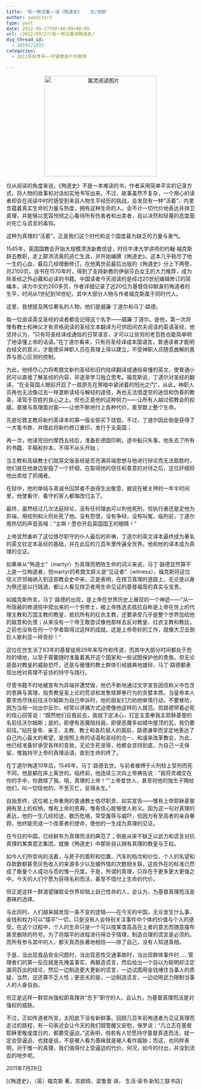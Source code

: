 ```yaml
---
title: '有一种活着——读《殉道史》   文/张鹤'
author: sweditor3
type: post
date: 2012-09-27T09:44:09+00:00
url: /2012/09/27/有一种活着读殉道史/
dsq_thread_id:
  - 1859121033
categories:
  - 2011年秋季号——守望教会户外敬拜

---
```

<p style="text-align: center;">
  <a href="http://t5.shwchurch.org/wp-content/uploads/2012/09/属灵阅读图片1.jpg"><img class="aligncenter size-full wp-image-10986" alt="属灵阅读图片" src="http://t5.shwchurch.org/wp-content/uploads/2012/09/属灵阅读图片1.jpg" width="300" height="268" /></a>
</p>

仅从阅读的角度来说，《殉道史》不是一本难读的书，作者采用简单平实的记录方式，将人物的故事和对话如实地书写出来。不过，故事虽然不复杂，一个用心的读者却会在阅读中时时感受到来自人物生平经历的挑战，会发现有一种“活着”，内里含蕴着真实生命的力量与热度，拥有这种生命的人，会不计一切代价地表达并捍卫真理，并能够以宽容怜悯之心看待所有伤害者和出卖者，且以决然和轻蔑的态度面对死亡与谎言的毒钩。

这种为真理的“活着”，正是我们这个时代和这个国度最为缺乏的力量与勇气。

1545年，英国国教会开始大规模清洗新教信徒，时任牛津大学讲师的约翰·福克斯辞去教职，走上颠沛流离的逃亡生涯，并开始编撰《殉道史》。这本几乎耗尽了他一生的心血，最后几经增删修订，在他离世前最后出版的《殉道史》分上下两卷，共2100页。该书在1570年时，得到了支持新教的伊丽莎白女王的大力推荐，成为除圣经之外必藏和必读的书籍。中国读者今天阅读的是经过20世纪编辑修订的简编本，译为中文约260多页，作者详细记录了近20位为基督信仰献身的殉道者的生平，时间从1世纪到16世纪，其中大部分人物与作者福克斯属于同时代人。

这里，我想提及两位著名的人物，他们是威廉·丁道尔和马丁·路德。

每一位阅读英文圣经的读者都会记得这个名字——威廉·丁道尔。是他，第一次将惟有教士和神父才有资格阅读的圣经文本翻译为可供田间农夫阅读的英语圣经，他坚持认为，“只有将圣经译成通俗的日常语言，才可以让贫穷的老百姓也能简单明了地读懂上帝的话语。”在丁道尔看来，只有将圣经译成本国语言，普通读者才能明白经文的意义，才能使非神职人员在真理上得以建立，不受神职人员随意曲解的愚弄与居心叵测的控制。

为此，他倾尽心力将希腊文新约圣经和旧约陆续翻译成通俗易懂的英文，使普通小民可以直接了解圣经的内容，并逐渐学习独立思考。福克斯说，丁道尔对圣经的翻译，“在全英国人眼前开启了一扇原先在黑暗中紧闭着的阳光之门”，从此，神职人员再也无法像过去一样垄断读经与解经的途径，再也无法借虚空的迷信和伪善的教条，凌驾于百姓的良心之上。但也正是他的这种努力——让所有人越过假教会的权威，直接与真理面对面——让他不断地付上各种代价，直至献上整个生命。

先是伦敦主教将新约英译本的第一版全部买下烧毁，不过，丁道尔因此倒是获得了一大笔书款，并借此将新约修订重印，发行于全英国；

再一次，他译完旧约摩西五经后，准备赴德国印刷，途中船只失事，他失去了所有的书籍、手稿和抄本，不得不从头开始；

当主教和高级教士们就英文版圣经是否充满异端思想与他进行辩论而无法取胜时，他们就在他身边安插了一个奸细，在取得他的信任和善意的对待之后，这位奸细将他出卖给了抓捕者。

在狱中，他的单纯与真诚令囚禁者不由得生出敬意，据说在被关押的一年半时间里，他使看守、看守的家人都悔改归主了。

最终，虽然经过几次法庭辩论，没有任何理由可以判他死刑，但执行者还是定他为异端，用绞刑和火刑处死了他。没有怨恨，没有争辩，没有叫冤，临刑前，丁道尔用热切的声音高喊：“主啊！愿你开启英国国王的眼睛！”

上帝显然垂听了这位恪尽职守的仆人最后的祈祷，丁道尔的英文译本最终成为著名的英文钦定本圣经的基础，并在此后的几百年里传遍全世界。他和他的译本成为真理的见证。

如果单从“殉道士”（martyr）为真理而牺牲生命的词义来说，马丁·路德显然算不上是一位殉道者，但martyr的希腊文原义是“见证者”（witness），福克斯将这位信义宗领袖纳入到这部教会史中来，正是表明，在捍卫真理的道路上，无论是以身为祭还是以行践道，都让人看见捍卫者用生命见证的基督福音的真实与宝贵。

如福克斯所言，马丁·路德的出现，是上帝在世界历史上展现的一个神迹——“从一所隐蔽的修道院中爬出来的一个穷修士，被上帝拣选去抵抗自称是上帝在世上的代理主教和万国主教的教皇，抵抗所有的红衣主教，还要承受几乎是整个世界加给他的敌意和仇恨；从来没有一个帝王敢尝试像他那样去反对教皇、红衣主教和教廷，之前也没有任何一个学者取得过这样的成就。这是上帝奇妙的工作，就像大卫击倒巨人歌利亚一样奇妙！”

这位在世生活了63年的基督徒用29年来写作和传道，而其中大部分时间都处于危险的境地，以至于需要随时准备着离开这个国家和一些试图保护他的贵族。但无论是面对教皇的威胁恐吓，还是与傲慢的教士群体引经据典地雄辩，马丁·路德都表现出他对真理不妥协的持守与践行。

尽管书籍不时地被宣布为异端并遭焚毁，他仍不断地通过文字宣告因信称义中包含的恩典与真理，指责教皇圣上论的荒谬和发售赎罪券行为的贪婪本质。当皇帝本人要求他尽快前往沃尔姆斯为自己申诉时，他的朋友们力劝他审慎行动，不要冒险，因为当局一向出尔反尔，经常以诱捕方式迫使像他这样的人就范。但路德带着必死的信心回答说：“既然他们召我前去，我就下定决心，打定主意奉我主耶稣基督的名前往沃尔姆斯；是的，即便有恶魔阻挡我，即便恶魔多如城中屋顶的瓦，我仍要前往。”站在皇帝、亲王、主教、教士和各阶层人的面前，路德谦卑而坚定地表达了自己内心最大的希望，是按照上帝的话语和圣经的合一、和谐来改革教会，为此，他已经准备好承受各样的变故，无论生死宠辱，他都会坚持到底，为自己一无保留，惟独持守上帝的真理话语，直到生命的终了。

在丁道尔殉道10年后，1546年，马丁·路德去世。与前者被缚于火刑柱上受刑而死不同，他是躺在床上离世的。临终前，他连续三次向上帝祷告说：“我将灵魂交在你的手中，你救赎了我。哦，真理的上帝！”“上帝爱世人，甚至将他的独生子赐给他们，叫一切信他的，不至灭亡，反得永生。”

自始至终，这位被上帝重用的普通教士恪尽职责、如实宣告——惟有上帝耶稣基督拥有至上的权柄，惟有上帝的恩典、惟有信心能够使人称义。因为这一句对真理的表达，他的一生几经险途，数历危境，常受羞辱与威吓，但因为有至高者的亲自眷顾，他终能完成一个改革者的使命，使他的一生成为真理的见证。

在今日的中国，已经鲜有为真理而活的典范了；倒是从来不缺乏以武力和谎言对抗真理的某类意志集团，就像《殉道史》中那些自认拥有真理的教皇与王权。

如今人们所崇尚的活着，与房子的面积和位置、汽车的档次和价位、个人的名望和存款数额甚至灰色收入的来源多少以及婚外情的次数相关联，这些外在的标准已然成了衡量个人成功与否的惟一尺度。于是，所谓的真理，只存在于更多更大更强之中。今天的人们宁愿为获得名利而活，甚至不惜付上生命的代价。

但正是这样一群渴望赚取全世界却赔上自己性命的人，会认为，为基督真理而活是愚昧的选择。

与此同时，人们越来越发现一条不变的逻辑——在今天的中国，无论发生什么事，金钱和权力可以“摆平”一切，只是没有人会特别关注事件中个体的价值与个人的感受。在这个过程中，个人的生命只是一个可以按某类高高在上者的意志而随意摆布甚至删除的符号。为了将摆平的进程进行得合乎情理，制造合理的谎言是必须的。而所有参与其中的人，都天真而执著地相信——除了自己，没有人知道真相。

于是，当出现食品安全问题时，当出现恶性交通事故时，当出现群体事件时&#8230;&#8230;管理者们的第一反应就是先掩盖事实，再酿造谎言，然后给出一个自以为聪明却注定漏洞百出的结论，然后一边制造更大更新的谎言，一边试图用金钱堵住当事人的质疑，当然，这还算不乏人性；更恶劣的是，一边制造谎言，一边动用武力限制当事人的人身自由。

但正是这样一群崇尚强权即真理并“忠于”职守的人，会认为，为基督真理而活是对强权的威胁。

不过，正如传道者所言，太阳底下没有新鲜事。回顾几百年前殉道者为见证真理而走过的路程，有一句表述会让今天的我们既警醒又安慰，保罗说：“凡立志在基督耶稣里敬虔度日的，都要受逼迫。”这表明，倘若有人甘愿持守基督真道而活，就一定会受逼迫，也就是说，不是被人看为愚昧就是被人看作威胁；而这，也同样表明，对于惟一的真理，我们值得付上受逼迫的代价，何况，如今的付出，并没到流血的地步呢。
  
2011年7月28日

[《殉道史》，（英）福克斯 著，苏欲晓、梁鲁晋 译， 生活·读书·新知三联书店]